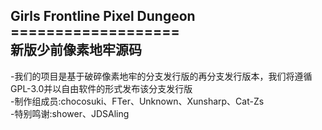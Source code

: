 ## Girls Frontline Pixel Dungeon<br/>===================<br/>新版少前像素地牢源码
-我们的项目是基于破碎像素地牢的分支发行版的再分支发行版本，我们将遵循GPL-3.0并以自由软件的形式发布该分支发行版<br/>-制作组成员:chocosuki、FTer、Unknown、Xunsharp、Cat-Zs<br/>-特别鸣谢:shower、JDSAling<br/>
